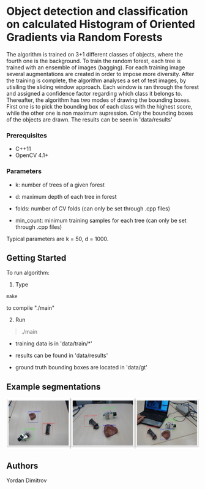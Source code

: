 # Object detection and classification on calculated Histogram of Oriented Gradients via Random Forests

The algorithm is trained on 3+1 different classes of objects, where the fourth one is the background. To train the random forest, each tree is trained with an ensemble of images (bagging). For each training image several augmentations are created in order to impose more diversity. After the training is complete, the algorithm analyses a set of test images, by utisiling the sliding window approach. Each window is ran through the forest and assigned a confidence factor regarding which class it belongs to. Thereafter, the algorithm has two modes of drawing the bounding boxes. First one is to pick the bounding box of each class with the highest score, while the other one is non maximum supression. Only the bounding boxes of the objects are drawn. The results can be seen in 'data/results'

### Prerequisites
- C++11
- OpenCV 4.1+

### Parameters

- k: number of trees of a given forest

- d: maximum depth of each tree in forest

- folds: number of CV folds (can only be set through .cpp files)

- min_count: minimum training samples for each tree (can only be set through .cpp files)

Typical parameters are k = 50, d = 1000.

## Getting Started
To run algorithm:

1) Type 

```
make
```
to compile "./main"

2) Run 

> ./main *<number of trees>* *<maximum depth>*

- training data is in 'data/train/\*'

- results can be found in 'data/results'

- ground truth bounding boxes are located in 'data/gt'

## Example segmentations

![example](https://github.com/ydimitrov/object-detection-hog-random-forest/blob/master/data/example.png?raw=true)

## Authors
Yordan Dimitrov

